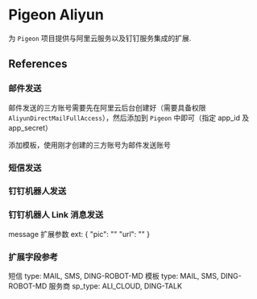 # Pigeon Aliyun

为 `Pigeon` 项目提供与阿里云服务以及钉钉服务集成的扩展.

## References

### 邮件发送


邮件发送的三方账号需要先在阿里云后台创建好（需要具备权限 `AliyunDirectMailFullAccess`），然后添加到 `Pigeon` 中即可（指定 app_id 及 app_secret）

添加模板，使用刚才创建的三方账号为邮件发送账号

### 短信发送

### 钉钉机器人发送

### 钉钉机器人 Link 消息发送

message 扩展参数
ext: {
    "pic": ""
    "url": ""
}


### 扩展字段参考

短信 type: MAIL, SMS, DING-ROBOT-MD
模板 type: MAIL, SMS, DING-ROBOT-MD
服务商 sp_type: ALI_CLOUD, DING-TALK
